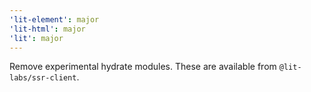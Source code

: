 ```yaml
---
'lit-element': major
'lit-html': major
'lit': major
---
```


Remove experimental hydrate modules. These are available from `@lit-labs/ssr-client`.

